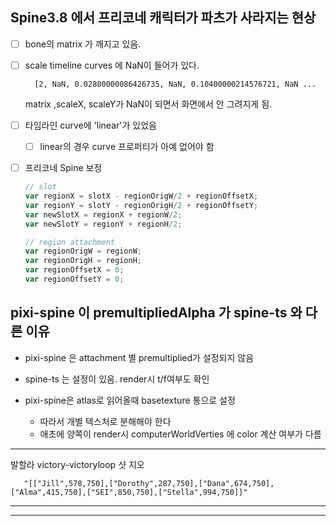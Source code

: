 
## Spine3.8 에서 프리코네 캐릭터가 파츠가 사라지는 현상

- [ ] bone의 matrix 가 깨지고 있음.
- [ ] scale timeline curves 에 NaN이 들어가 있다.
  ```
    [2, NaN, 0.02800000086426735, NaN, 0.10400000214576721, NaN ... 
  ```
    matrix ,scaleX, scaleY가 NaN이 되면서 화면에서 안 그려지게 됨.
- [ ] 타임라인 curve에 'linear'가 있었음
   - [ ] linear의 경우 curve 프로퍼티가 아예 없어야 함
   
- [ ] 프리코네 Spine 보정

    ```javascript
    // slot 
    var regionX = slotX - regionOrigW/2 + regionOffsetX;
    var regionY = slotY - regionOrigH/2 + regionOffsetY;
    var newSlotX = regionX + regionW/2;
    var newSlotY = regionY + regionH/2;
    
    // region attachment
    var regionOrigW = regionW;
    var regionOrigH = regionH;
    var regionOffsetX = 0;
    var regionOffsetY = 0;
    
    ```   


## pixi-spine 이 premultipliedAlpha 가 spine-ts 와 다른 이유 


- pixi-spine 은 attachment 별 premultiplied가 설정되지 않음
 
- spine-ts 는 설정이 있음.  render시 t/f여부도 확인 
 
- pixi-spine은 atlas로 읽어올때 basetexture 통으로 설정
    *  따라서 개별 텍스처로 분해해야 한다
    *  애초에 양쪽이 render시 computerWorldVerties 에 color 계산 여부가 다름 
    
    
     
---

발할라 victory-victoryloop 샷 지오

``   
"[["Jill",578,750],["Dorothy",287,750],["Dana",674,750],["Alma",415,750],["SEI",850,750],["Stella",994,750]]"
``


---

---